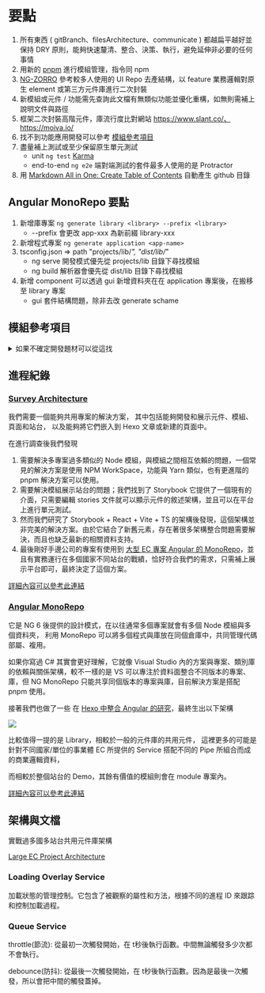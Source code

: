# 要點

1. 所有東西 ( gitBranch、filesArchitecture、communicate ) 都越扁平越好並保持 DRY 原則，能夠快速釐清、整合、決策、執行，避免延伸非必要的任何事情
2. 用新的 [pnpm](https://zhuanlan.zhihu.com/p/546400909) 進行模組管理，指令同 npm
3. [NG-ZORRO](https://ng.ant.design/docs/introduce/en) 參考較多人使用的 UI Repo 去產結構，以 feature 業務邏輯對原生 element 或第三方元件庫進行二次封裝
4. 新模組或元件 / 功能需先查詢此文檔有無類似功能並優化重構，如無則需補上說明文件與路徑
5. 框架二次封裝高階元件，庫流行度比對網站 https://www.slant.co/、https://moiva.io/
6. 找不到功能應用開發可以參考 [模組參考項目]()
7. 盡量補上測試或至少保留原生單元測試
   * unit `ng test` [Karma](https://karma-runner.github.io)
   * end-to-end `ng e2e` 端對端測試的套件最多人使用的是 Protractor
8. 用 [Markdown All in One: Create Table of Contents](https://zhuanlan.zhihu.com/p/126353341) 自動產生 github 目錄

## Angular MonoRepo 要點

1. 新增庫專案 `ng generate library <library> --prefix <library>` 
   * --prefix 會更改 app-xxx 為新前綴 library-xxx
2. 新增程式專案 `ng generate application <app-name>` 
3. tsconfig.json => path "projects/lib/*", "dist/lib/*" 
   * ng serve 開發模式優先從 projects/lib 目錄下尋找模組
   * ng build 解析器會優先從 dist/lib 目錄下尋找模組
4. 新增 component 可以透過 gui 新增資料夾在在 application 專案後，在搬移至 library 專案 
   * gui 套件結構問題，除非去改 generate schame

## 模組參考項目

<details>
  <summary>如果不確定開發題材可以從這找</summary>

1. [LargeEcProhectArchitecture 大型跨國 MonoRepo 架構]()
1. 千人群聊專案 [影片](https://www.douyin.com/user/MS4wLjABAAAA0VPScPz6NfgTCKstkkGr5RS6tsAC8PgpVT7F_Rb2XwA?modal_id=7249728594157505849) [Github](https://github.com/Evansy/MallChatWeb)
2. [渡一Web前端学习频道](https://www.douyin.com/search/%E6%B8%A1%E4%B8%80?source=switch_tab&type=user) 所有渡一的都可以看一下，都是前端拆單元模組出來講
3. [前端面試考題](https://www.douyin.com/note/7234853856453070140)
4. [JS Design Pattern](https://ithelp.ithome.com.tw/users/20112280/ironman/2093?page=1)
5. 都做完再去 KGPT 找表單內類別試程式或商業的看有沒有機會有其他的可能性
6. [ng-lightning](https://github.com/ng-lightning/ng-lightning/tree/master/projects/ng-lightning/src)
7. [29 個 components](https://ithelp.ithome.com.tw/articles/10288482)
8. [100 個 components / js game](https://github.com/johch3n611u/johch3n611u/tree/main/Research/SelfTraing)
9. [擊破前端面試的困難 / 或許可以做成 comopnent demo ?](https://medium.com/@askiebaby/%E6%93%8A%E7%A0%B4%E5%89%8D%E7%AB%AF%E9%9D%A2%E8%A9%A6%E7%9A%84%E5%9B%B0%E9%9B%A3-%E7%B9%81%E4%B8%AD%E7%BF%BB%E8%AD%AF-5054500e9415)
10. Advergaming 感覺是趨勢? 還是可能過時了
11. [30js做成 components](https://github.com/wesbos/JavaScript30)
12. [w3c how to](https://www.w3schools.com/howto/default.asp)
13. [Angular 大師之路](https://ithelp.ithome.com.tw/users/20020617/ironman/1630)
14. [understanding-angular-overview](https://angular.tw/guide/understanding-angular-overview)
15. [ant design](https://ant.design/components/overview/)
16. [angular design pattern](https://blogs.halodoc.io/commonly-used-design-patterns-in-angular/)
17. [ng jest](https://ithelp.ithome.com.tw/articles/10308509)
18. [30 天擁有一套自己手刻的 React UI 元件庫](https://ithelp.ithome.com.tw/m/users/20111490/ironman/3999)
19. [以經典小遊戲為主題之ReactJS應用練習](https://ithelp.ithome.com.tw/m/users/20111490/ironman/2007)
20. [awesome-angular-components](https://github.com/brillout/awesome-angular-components)
21. [vueuse](https://vueuse.org/functions.html)
22. [今天我想來在 Angular 應用程式上加上測試保護 系列](https://ithelp.ithome.com.tw/users/20109645/ironman/5708)

</details>

## 進程紀錄

### [Survey Architecture](https://github.com/orgs/UrWebApp/projects/2?pane=issue&itemId=33942364)

我們需要一個能夠共用專案的解決方案，
其中包括能夠開發和展示元件、模組、頁面和站台，
以及能夠將它們嵌入到 Hexo 文章或新建的頁面中。

在進行調查後我們發現

1. 需要解決多專案過多類似的 Node 模組，與模組之間相互依賴的問題，一個常見的解決方案是使用 NPM WorkSpace，功能與 Yarn 類似，也有更進階的 pnpm 解決方案可以使用。
2. 需要解決模組展示站台的問題；我們找到了 Storybook 它提供了一個現有的介面，只需要編輯 stories 文件就可以顯示元件的敘述架構，並且可以在平台上進行單元測試。
3. 然而我們研究了 Storybook + React + Vite + TS 的架構後發現，這個架構並非完美的解決方案。由於它結合了新舊元素，存在著很多架構整合問題需要解決，而且也缺乏最新的相關資料支持。
4. 最後剛好手邊公司的專案有使用到 [大型 EC 專案 Angular 的 MonoRepo]()，並且有實務運行在多個國家不同站台的戰績，恰好符合我們的需求，只需補上展示平台即可，最終決定了這個方案。

[詳細內容可以參考此連結]()

### [Angular MonoRepo](https://github.com/orgs/UrWebApp/projects/2?pane=issue&itemId=33943325)

它是 NG 6 後提供的設計模式，在以往通常多個專案就會有多個 Node 模組與多個資料夾，
利用 MonoRepo 可以將多個程式與庫放在同個倉庫中，共同管理代碼部屬、複用。

如果你寫過 C# 其實會更好理解，它就像 Visual Studio 內的方案與專案、類別庫的依賴與關係架構，較不一樣的是 VS 可以專注於資料面整合不同版本的專案、庫，但 NG MonoRepo 只能共享同個版本的專案與庫，目前解決方案是搭配 pnpm 使用。

接著我們也做了一些 在 [Hexo 中整合 Angular 的研究](https://urwebapp.github.io/Dev-Tech/HexoNestedAngular/)，最終生出以下架構

![](https://user-images.githubusercontent.com/46659635/255341228-3c1f740f-2b3c-41e8-b483-eb5a60075366.png)

比較值得一提的是 Library，相較於一般的元件庫的共用元件，
這裡更多的可能是針對不同國家/單位的事業體 EC 所提供的 Service 搭配不同的 Pipe 所組合而成的商業邏輯資料，

而相較於整個站台的 Demo，其餘有價值的模組則會在 module 專案內。

[詳細內容可以參考此連結]()

## 架構與文檔

實戰過多國多站台共用元件庫架構

[Large EC Project Architecture]()

### Loading Overlay Service

加載狀態的管理控制。它包含了被觀察的屬性和方法，根據不同的進程 ID 來跟踪和控制加載過程。
  
### Queue Service

throttle(節流): 從最初一次觸發開始，在 t秒後執行函數。中間無論觸發多少次都不會執行。

debounce(防抖): 從最後一次觸發開始，在 t秒後執行函數。因為是最後一次觸發，所以會把中間的觸發蓋掉。


